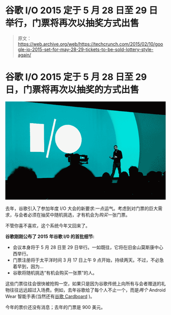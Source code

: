 # 谷歌 I/O 2015 定于 5 月 28 日至 29 日举行，门票将再次以抽奖方式出售 

> 原文：<https://web.archive.org/web/https://techcrunch.com/2015/02/10/google-io-2015-set-for-may-28-29-tickets-to-be-sold-lottery-style-again/>

# 谷歌 I/O 2015 定于 5 月 28 日至 29 日，门票将再次以抽奖的方式出售

![sundar](img/d896dc330fe247a1c7dd5faae1ad9920.png)

去年，谷歌引入了参加年度 I/O 大会的新要求:一点运气。考虑到对门票的巨大需求，与会者必须在抽奖中随机挑选，才有机会为*购买*一张门票。

不管你喜不喜欢，这个系统今年又回来了。

**谷歌刚刚公布了 2015 年谷歌 I/0 的首批细节:**

*   会议本身将于 5 月 28 日至 29 日举行。一如既往，它将在旧金山莫斯康中心西举行。
*   门票注册将于太平洋时间 3 月 17 日上午 9 点开始，持续两天。不过，不必急着早到，因为…
*   谷歌将随机挑选“有机会购买一张票”的人。

这些门票往往会很快被抢购一空，如果只是因为谷歌传统上向所有与会者赠送的礼物往往远远超过入场费。例如，去年谷歌给了每个人不止一个，而是*两个* Android Wear 智能手表(当然还有[谷歌 Cardboard](https://web.archive.org/web/20221127165219/https://beta.techcrunch.com/2014/06/25/hands-on-with-googles-incredibly-clever-cardboard-virtual-reality-headset/) )。

今年的票价还没有消息；去年的门票是 900 美元。